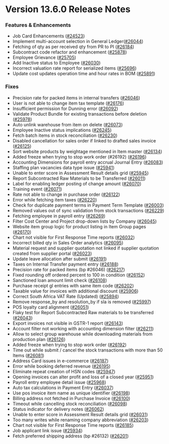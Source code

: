 # Version 13.6.0 Release Notes

### Features & Enhancements

- Job Card Enhancements ([#24523](https://github.com/vmraid/erpadda/pull/24523))
- Implement multi-account selection in General Ledger([#26044](https://github.com/vmraid/erpadda/pull/26044))
- Fetching of qty as per received qty from PR to PI ([#26184](https://github.com/vmraid/erpadda/pull/26184))
- Subcontract code refactor and enhancement ([#25878](https://github.com/vmraid/erpadda/pull/25878))
- Employee Grievance ([#25705](https://github.com/vmraid/erpadda/pull/25705))
- Add Inactive status to Employee ([#26030](https://github.com/vmraid/erpadda/pull/26030))
- Incorrect valuation rate report for serialized items ([#25696](https://github.com/vmraid/erpadda/pull/25696))
- Update cost updates operation time and hour rates in BOM ([#25891](https://github.com/vmraid/erpadda/pull/25891))

### Fixes

- Precision rate for packed items in internal transfers ([#26046](https://github.com/vmraid/erpadda/pull/26046))
- User is not able to change item tax template ([#26176](https://github.com/vmraid/erpadda/pull/26176))
- Insufficient permission for Dunning error ([#26092](https://github.com/vmraid/erpadda/pull/26092))
- Validate Product Bundle for existing transactions before deletion ([#25978](https://github.com/vmraid/erpadda/pull/25978))
- Auto unlink warehouse from item on delete ([#26073](https://github.com/vmraid/erpadda/pull/26073))
- Employee Inactive status implications ([#26245](https://github.com/vmraid/erpadda/pull/26245))
- Fetch batch items in stock reconciliation ([#26230](https://github.com/vmraid/erpadda/pull/26230))
- Disabled cancellation for sales order if linked to drafted sales invoice ([#26125](https://github.com/vmraid/erpadda/pull/26125))
- Sort website products by weightage mentioned in Item master ([#26134](https://github.com/vmraid/erpadda/pull/26134))
- Added freeze when trying to stop work order (#26192) ([#26196](https://github.com/vmraid/erpadda/pull/26196))
- Accounting Dimensions for payroll entry accrual Journal Entry ([#26083](https://github.com/vmraid/erpadda/pull/26083))
- Staffing plan vacancies data type issue ([#25941](https://github.com/vmraid/erpadda/pull/25941))
- Unable to enter score in Assessment Result details grid ([#25945](https://github.com/vmraid/erpadda/pull/25945))
- Report Subcontracted Raw Materials to be Transferred ([#26011](https://github.com/vmraid/erpadda/pull/26011))
- Label for enabling ledger posting of change amount ([#26070](https://github.com/vmraid/erpadda/pull/26070))
- Training event ([#26071](https://github.com/vmraid/erpadda/pull/26071))
- Rate not able to change in purchase order ([#26122](https://github.com/vmraid/erpadda/pull/26122))
- Error while fetching item taxes ([#26220](https://github.com/vmraid/erpadda/pull/26220))
- Check for duplicate payment terms in Payment Term Template ([#26003](https://github.com/vmraid/erpadda/pull/26003))
- Removed values out of sync validation from stock transactions ([#26229](https://github.com/vmraid/erpadda/pull/26229))
- Fetching employee in payroll entry ([#26269](https://github.com/vmraid/erpadda/pull/26269))
- Filter Cost Center and Project drop-down lists by Company ([#26045](https://github.com/vmraid/erpadda/pull/26045))
- Website item group logic for product listing in Item Group pages ([#26170](https://github.com/vmraid/erpadda/pull/26170))
- Chart not visible for First Response Time reports ([#26032](https://github.com/vmraid/erpadda/pull/26032))
- Incorrect billed qty in Sales Order analytics ([#26095](https://github.com/vmraid/erpadda/pull/26095))
- Material request and supplier quotation not linked if supplier quotation created from supplier portal ([#26023](https://github.com/vmraid/erpadda/pull/26023))
- Update leave allocation after submit ([#26191](https://github.com/vmraid/erpadda/pull/26191))
- Taxes on Internal Transfer payment entry ([#26188](https://github.com/vmraid/erpadda/pull/26188))
- Precision rate for packed items (bp #26046) ([#26217](https://github.com/vmraid/erpadda/pull/26217))
- Fixed rounding off ordered percent to 100 in condition ([#26152](https://github.com/vmraid/erpadda/pull/26152))
- Sanctioned loan amount limit check ([#26108](https://github.com/vmraid/erpadda/pull/26108))
- Purchase receipt gl entries with same item code ([#26202](https://github.com/vmraid/erpadda/pull/26202))
- Taxable value for invoices with additional discount ([#25906](https://github.com/vmraid/erpadda/pull/25906))
- Correct South Africa VAT Rate (Updated) ([#25894](https://github.com/vmraid/erpadda/pull/25894))
- Remove response_by and resolution_by if sla is removed ([#25997](https://github.com/vmraid/erpadda/pull/25997))
- POS loyalty card alignment ([#26051](https://github.com/vmraid/erpadda/pull/26051))
- Flaky test for Report Subcontracted Raw materials to be transferred ([#26043](https://github.com/vmraid/erpadda/pull/26043))
- Export invoices not visible in GSTR-1 report ([#26143](https://github.com/vmraid/erpadda/pull/26143))
- Account filter not working with accounting dimension filter ([#26211](https://github.com/vmraid/erpadda/pull/26211))
- Allow to select group warehouse while downloading materials from production plan ([#26126](https://github.com/vmraid/erpadda/pull/26126))
- Added freeze when trying to stop work order ([#26192](https://github.com/vmraid/erpadda/pull/26192))
- Time out while submit / cancel the stock transactions with more than 50 Items ([#26081](https://github.com/vmraid/erpadda/pull/26081))
- Address Card issues in e-commerce ([#26187](https://github.com/vmraid/erpadda/pull/26187))
- Error while booking deferred revenue ([#26195](https://github.com/vmraid/erpadda/pull/26195))
- Eliminate repeat creation of HSN codes ([#25947](https://github.com/vmraid/erpadda/pull/25947))
- Opening invoices can alter profit and loss of a closed year ([#25951](https://github.com/vmraid/erpadda/pull/25951))
- Payroll entry employee detail issue ([#25968](https://github.com/vmraid/erpadda/pull/25968))
- Auto tax calculations in Payment Entry ([#26037](https://github.com/vmraid/erpadda/pull/26037))
- Use pos invoice item name as unique identifier ([#26198](https://github.com/vmraid/erpadda/pull/26198))
- Billing address not fetched in Purchase Invoice ([#26100](https://github.com/vmraid/erpadda/pull/26100))
- Timeout while cancelling stock reconciliation ([#26098](https://github.com/vmraid/erpadda/pull/26098))
- Status indicator for delivery notes ([#26062](https://github.com/vmraid/erpadda/pull/26062))
- Unable to enter score in Assessment Result details grid ([#26031](https://github.com/vmraid/erpadda/pull/26031))
- Too many writes while renaming company abbreviation ([#26203](https://github.com/vmraid/erpadda/pull/26203))
- Chart not visible for First Response Time reports ([#26185](https://github.com/vmraid/erpadda/pull/26185))
- Job applicant link issue ([#25934](https://github.com/vmraid/erpadda/pull/25934))
- Fetch preferred shipping address (bp #26132) ([#26201](https://github.com/vmraid/erpadda/pull/26201))
